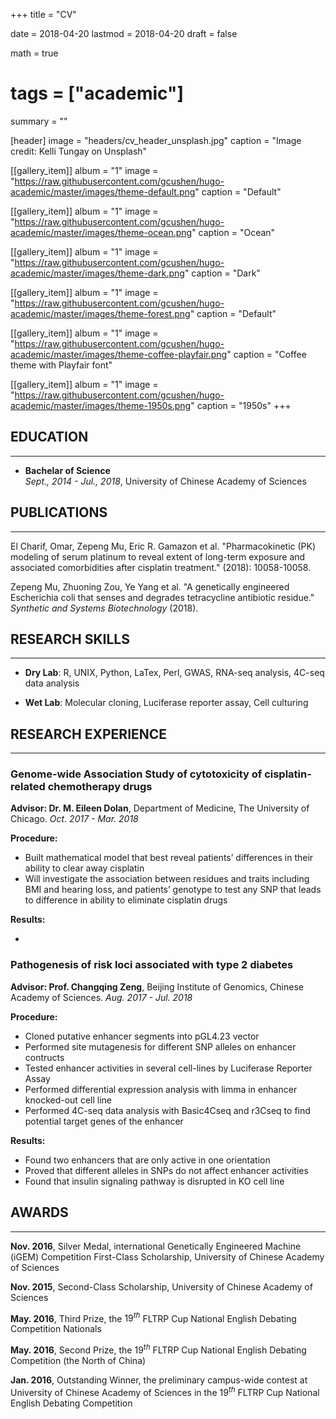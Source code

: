 +++
title = "CV"

date = 2018-04-20
lastmod = 2018-04-20
draft = false

math = true

# tags = ["academic"]
summary = ""

[header]
image = "headers/cv_header_unsplash.jpg"
caption = "Image credit: Kelli Tungay on Unsplash"

[[gallery_item]]
album = "1"
image = "https://raw.githubusercontent.com/gcushen/hugo-academic/master/images/theme-default.png"
caption = "Default"

[[gallery_item]]
album = "1"
image = "https://raw.githubusercontent.com/gcushen/hugo-academic/master/images/theme-ocean.png"
caption = "Ocean"

[[gallery_item]]
album = "1"
image = "https://raw.githubusercontent.com/gcushen/hugo-academic/master/images/theme-dark.png"
caption = "Dark"

[[gallery_item]]
album = "1"
image = "https://raw.githubusercontent.com/gcushen/hugo-academic/master/images/theme-forest.png"
caption = "Default"

[[gallery_item]]
album = "1"
image = "https://raw.githubusercontent.com/gcushen/hugo-academic/master/images/theme-coffee-playfair.png"
caption = "Coffee theme with Playfair font"

[[gallery_item]]
album = "1"
image = "https://raw.githubusercontent.com/gcushen/hugo-academic/master/images/theme-1950s.png"
caption = "1950s"
+++


## EDUCATION
---
* **Bachelar of Science**  
	*Sept., 2014 - Jul., 2018*, University of Chinese Academy of Sciences

## PUBLICATIONS
---
El Charif, Omar, Zepeng Mu, Eric R. Gamazon et al. "Pharmacokinetic (PK) modeling of serum platinum to reveal extent of long-term exposure and associated comorbidities after cisplatin treatment." (2018): 10058-10058.

Zepeng Mu, Zhuoning Zou, Ye Yang et al. "A genetically engineered Escherichia coli that senses and degrades tetracycline antibiotic residue." *Synthetic and Systems Biotechnology* (2018). 


## RESEARCH SKILLS
---
* **Dry Lab**: R, UNIX, Python, LaTex, Perl, GWAS, RNA-seq analysis, 4C-seq data analysis

* **Wet Lab**: Molecular cloning, Luciferase reporter assay, Cell culturing

## RESEARCH EXPERIENCE
---
### Genome-wide Association Study of cytotoxicity of cisplatin-related chemotherapy drugs

**Advisor: Dr. M. Eileen Dolan**, Department of Medicine, The University of Chicago. *Oct. 2017 - Mar. 2018*

**Procedure:**

- Built mathematical model that best reveal patients’ differences in their ability to clear away cisplatin
- Will investigate the association between residues and traits including BMI and hearing loss, and patients’ genotype to test any SNP that leads to difference in ability to eliminate cisplatin drugs

**Results:**

- 

### Pathogenesis of risk loci associated with type 2 diabetes

**Advisor: Prof. Changqing Zeng**, Beijing Institute of Genomics, Chinese Academy of Sciences. *Aug. 2017 - Jul. 2018*

**Procedure:**

- Cloned putative enhancer segments into pGL4.23 vector
- Performed site mutagenesis for different SNP alleles on enhancer contructs
- Tested enhancer activities in several cell-lines by Luciferase Reporter Assay
- Performed differential expression analysis with limma in enhancer knocked-out cell line
- Performed 4C-seq data analysis with Basic4Cseq and r3Cseq to find potential target genes of the enhancer

**Results:**

- Found two enhancers that are only active in one orientation
- Proved that different alleles in SNPs do not affect enhancer activities
- Found that insulin signaling pathway is disrupted in KO cell line


## AWARDS
---
**Nov. 2016**, Silver Medal, international Genetically Engineered Machine (iGEM) Competition First-Class Scholarship, University of Chinese Academy of Sciences

**Nov. 2015**, Second-Class Scholarship, University of Chinese Academy of Sciences

**May. 2016**, Third Prize, the $19^{th}$ FLTRP Cup National English Debating Competition Nationals

**May. 2016**, Second Prize, the $19^{th}$ FLTRP Cup National English Debating Competition (the North of China)

**Jan. 2016**, Outstanding Winner, the preliminary campus-wide contest at University of Chinese Academy of Sciences in the $19^{th}$ FLTRP Cup National English Debating Competition



